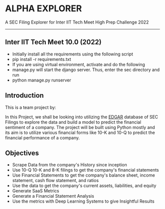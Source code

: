 # **ALPHA EXPLORER**

A SEC Filing Explorer for Inter IIT Tech Meet High Prep Challenge 2022

<hr>

## Inter IIT Tech Meet 10.0 (2022)

- Initially install all the requirements using the following script
- pip install -r requirements.txt
- If you are using virtual environment, activate and do the following
- manage.py will start the django server. Thus, enter the sec directory and run
- python manage.py runserver

## Introduction

This is a team project by:

In this Project, we shall be looking into utilizing the [EDGAR](https://www.sec.gov/edgar/searchedgar/) database of SEC Filings to explore the data and build a model to predict the financial sentiment of a company. The project will be built using Python mostly and its aim is to utilize various financial forms like 10-K and 10-Q to predict the financial performance of a company.

## Objectives

- Scrape Data from the company's History since inception
- Use 10-Q 10-K and 8-K filings to get the company's financial statements
- Use Financial Statements to get the company's balance sheet, income statement, cash flow statement, and ratios
- Use the data to get the company's current assets, liabilities, and equity
- Generate SaaS Metrics
- Generate a Financial Statement Analysis
- Use the metrics with Deep Learning Systems to give Insightful Results
